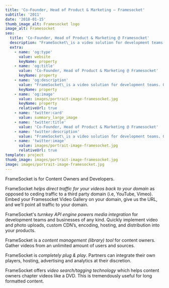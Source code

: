 ```yaml
---
title: 'Co-Founder, Head of Product & Marketing — Framesocket'
subtitle: '2011'
date: '2018-01-15'
thumb_image_alt: Framesocket logo
image_alt: Framesocket
seo:
  title: 'Co-Founder, Head of Product & Marketing @ Framesocket'
  description: "FrameSocket\_is a video solution for development teams. Quickly implement video uploads, custom CDN’s, encoding, hosting, and distribution into your products."
  extra:
    - name: 'og:type'
      value: website
      keyName: property
    - name: 'og:title'
      value: 'Co-Founder, Head of Product & Marketing @ Framesocket'
      keyName: property
    - name: 'og:description'
      value: "FrameSocket\_is a video solution for development teams. Quickly implement video uploads, custom CDN’s, encoding, hosting, and distribution into your products."
      keyName: property
    - name: 'og:image'
      value: images/portrait-image-framesocket.jpg
      keyName: property
      relativeUrl: true
    - name: 'twitter:card'
      value: summary_large_image
    - name: 'twitter:title'
      value: 'Co-Founder, Head of Product & Marketing @ Framesocket'
    - name: 'twitter:description'
      value: "FrameSocket\_is a video solution for development teams. Quickly implement video uploads, custom CDN’s, encoding, hosting, and distribution into your products."
    - name: 'twitter:image'
      value: images/portrait-image-framesocket.jpg
      relativeUrl: true
template: project
thumb_image: images/portrait-image-framesocket.jpg
image: images/portrait-image-framesocket.jpg
---
```

FrameSocket is for Content Owners and Developers.

FrameSocket *helps direct traffic for your videos back to your domain* as opposed to ceding traffic to a third party domain (i.e, YouTube, Vimeo). Embed your Framesocket Video Gallery on your domain, give us the URL, and we’ll point all traffic to your domain.

FrameSocket's *turnkey API engine powers media integration* for development teams and businesses of any kind. Quickly implement video and photo uploads, custom CDN’s, encoding, hosting, and distribution into your products.

FrameSocket is a *content management (library) tool* for content owners. Gather videos from an unlimited amount of users and sources.

FrameSocket is *completely plug & play*. Partners can integrate their own players, hosting, advertising and analytics at their discretion.

FrameSocket offers *video search/tagging technology* which helps content owners chapter videos like a DVD. This is tremendously useful for long formatted content.
